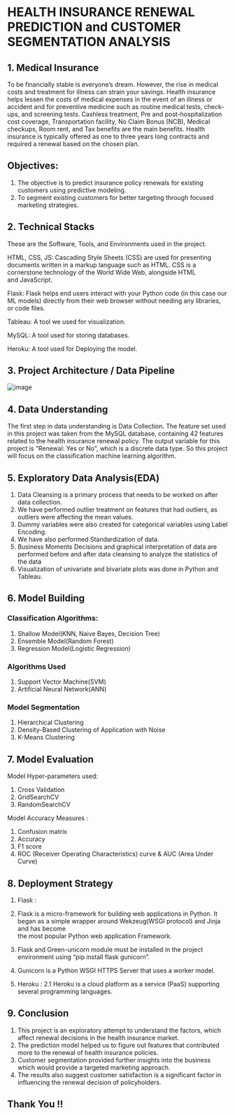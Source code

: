 # HEALTH INSURANCE RENEWAL PREDICTION and CUSTOMER SEGMENTATION ANALYSIS

## 1. Medical Insurance

To be financially stable is everyone’s dream. However, the rise in medical costs and treatment for illness can strain your savings. Health insurance helps lessen the costs of medical expenses in the event of an illness or accident and for preventive medicine such as routine medical tests, check-ups, and screening tests. Cashless treatment, Pre and post-hospitalization cost coverage, Transportation facility, No Claim Bonus (NCB), Medical checkups, Room rent, and Tax benefits are the main benefits. Health insurance is typically offered as one to three years  long contracts and required a renewal based on the chosen plan.

## Objectives:
1. The objective is to predict insurance policy renewals for existing customers using predictive modeling.
2. To segment existing customers for better targeting through focused marketing strategies.


## 2. Technical Stacks

These are the Software, Tools, and Environments used in the project.

HTML, CSS, JS: Cascading Style Sheets (CSS) are used for presenting documents written in a markup language such as HTML. CSS is a cornerstone technology of the World Wide Web, alongside HTML and JavaScript.

Flask: Flask helps end users interact with your Python code (in this case our ML models) directly from their web browser without needing any libraries, or code files.

Tableau: A tool we used for visualization.

MySQL: A tool used for storing databases.

Heroku: A tool used for Deploying the model.


## 3. Project Architecture / Data Pipeline

![image](https://github.com/picoders1/HEALTH-INSURANCE-RENEWAL-PREDICTION-and-CUSTOMER-SEGMENTATION-ANALYSIS/assets/87698874/03fdd05e-d39a-4c71-be79-9f112aa4f452)


## 4. Data Understanding

The first step in data understanding is Data Collection. The feature set used in this project was taken from the MySQL database, containing 42 features related to the health insurance renewal policy. The output variable for this project is “Renewal: Yes or No”, which is a discrete data type. So this project will focus on the classification machine learning algorithm.


## 5. Exploratory Data Analysis(EDA)

1. Data Cleansing is a primary process that needs to be worked on after data collection.
2. We have performed outlier treatment on features that had outliers, as outliers were affecting the mean values.
3. Dummy variables were also created for categorical variables using Label Encoding.
4. We have also performed Standardization of data.
5. Business Moments Decisions and graphical interpretation of data are performed before and after data cleansing to analyze the statistics of the data
6. Visualization of univariate and bivariate plots was done in Python and Tableau.


## 6. Model Building 

### Classification Algorithms: 
1. Shallow Model(KNN, Naive Bayes, Decision Tree) 
2. Ensemble Model(Random Forest) 
3. Regression Model(Logistic Regression) 

### Algorithms Used
1. Support Vector Machine(SVM) 
2. Artificial Neural Network(ANN) 

### Model Segmentation
1. Hierarchical Clustering 
2. Density-Based Clustering of Application with Noise 
3. K-Means Clustering


## 7. Model Evaluation

Model Hyper-parameters used:
1. Cross Validation 
2. GridSearchCV 
3. RandomSearchCV 

Model Accuracy Measures :
1. Confusion matrix 
2. Accuracy 
3. F1 score 
4. ROC (Receiver Operating Characteristics) curve & AUC (Area Under Curve) 


## 8. Deployment Strategy

1. Flask : 
1. Flask is a micro-framework for building web applications in Python. It began as a simple wrapper around Wekzeug(WSGI protocol) and Jinja and has become    
   the most popular Python web application Framework.
2. Flask and Green-unicorn module must be installed in the project environment using “pip install flask gunicorn”.
3. Gunicorn is a Python WSGI HTTPS Server that uses a worker model.

2. Heroku :
2.1 Heroku is a cloud platform as a service (PaaS) supporting several programming languages.


## 9. Conclusion

1. This project is an exploratory attempt to understand the factors, which affect renewal decisions in the health insurance market.
2. The prediction model helped us to figure out features that contributed more to the renewal of health insurance policies.
3. Customer segmentation provided further insights into the business which would provide a targeted marketing  approach.
4. The results also suggest customer satisfaction is a significant factor in influencing the renewal decision of policyholders.


## Thank You !!
